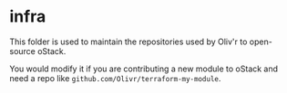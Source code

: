 # infra

This folder is used to maintain the repositories used by Oliv'r to open-source oStack.

You would modify it if you are contributing a new module to oStack and need a repo like `github.com/Olivr/terraform-my-module`.
